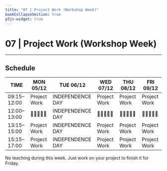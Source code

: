 ```yaml
---
title: "07 | Project Work (Workshop Week)"
bookCollapseSection: true
p5js-widget: true
---
```


# 07 | Project Work (Workshop Week)

---

## Schedule

<div class="calendar">

| TIME | MON 05/12 | TUE 06/12 | WED 07/12 | THU 08/12 | FRI 09/12 |
| --- | --- | --- | --- | --- | --- |
| 09:15–12:00 | Project Work | INDEPENDENCE DAY | Project Work | Project Work | Project Work |
| 12:00–13:00| 🥗🍜🍱🍝🍕 | INDEPENDENCE DAY | 🥗🍜🍱🍝🍕 | 🥗🍜🍱🍝🍕 | 🥗🍜🍱🍝🍕 |
| 13:15–15:00 | Project Work | INDEPENDENCE DAY | Project Work | Project Work | Project Work |
| 15:15–17:00 | Project Work | INDEPENDENCE DAY | Project Work | Project Work | Project Work |

</div> 

No teaching during this week. Just work on your project to finish it for Friday.

